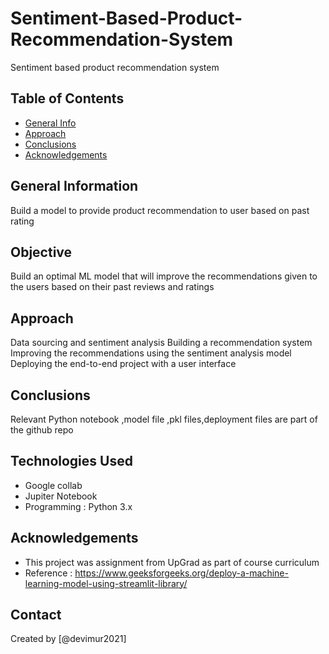 # Sentiment-Based-Product-Recommendation-System
Sentiment based product recommendation system

## Table of Contents
* [General Info](#general-information)
* [Approach](#technologies-used)
* [Conclusions](#conclusions)
* [Acknowledgements](#acknowledgements)



## General Information
Build a model to provide product recommendation to user based on past rating


## Objective
Build an optimal ML model that will improve the recommendations given to the users based on their past reviews and ratings

## Approach
Data sourcing and sentiment analysis
Building a recommendation system
Improving the recommendations using the sentiment analysis model
Deploying the end-to-end project with a user interface
  
 
## Conclusions
Relevant Python notebook ,model file ,pkl files,deployment files are part of the github repo

## Technologies Used
- Google collab
- Jupiter Notebook
- Programming : Python 3.x


## Acknowledgements
- This project was assignment from UpGrad as part of course curriculum
- Reference : https://www.geeksforgeeks.org/deploy-a-machine-learning-model-using-streamlit-library/


## Contact
Created by [@devimur2021] 

